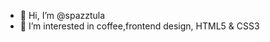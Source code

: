 - 👋 Hi, I’m @spazztula
- 👀 I’m interested in coffee,frontend design, HTML5 & CSS3

<!---
spazztula/spazztula is a ✨ special ✨ repository because its `README.md` (this file) appears on your GitHub profile.
You can click the Preview link to take a look at your changes.
--->
